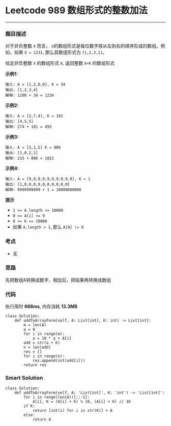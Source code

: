 # Leetcode 989 数组形式的整数加法
***
### 题目描述
对于非负整数 `X` 而言， `X`的数组形式是每位数字按从左到右的顺序形成的数组。例如，如果 `X = 1231`, 那么其数组形式为 `[1,2,3,1]`。  

给定非负整数 `X` 的数组形式 `A`, 返回整数 `X+K` 的数组形式  

**示例1:**   
	
	输入: A = [1,2,0,0], K = 34
	输出: [1,2,3,4]
	解释: 1200 + 34 = 1234

**示例2:**   
	
	输入: A = [2,7,4], K = 181
	输出: [4,5,5]
	解释: 274 + 181 = 455
	
**示例3:**   
	
	输入: A = [2,1,5] K = 806
	输出: [1,0,2,1]
	解释: 215 + 806 = 1021
	
**示例4:**   
	
	输入: A = [9,9,9,9,9,9,9,9,9,9], K = 1
	输出: [1,0,0,0,0,0,0,0,0,0,0]
	解释: 9999999999 + 1 = 10000000000
	
**提示**

* `1 <= A.length <= 10000`
* `0 <= A[i] <= 9`
* `0 <= K <= 10000`
* 如果 `A.length > 1`, 那么 `A[0] != 0`

### 考点

* 无


### 思路 
先把数组A转换成数字，相加后，把结果再转换成数组

### 代码  
执行用时 **668ms**, 内存消耗 **13.3MB**

```
class Solution:
    def addToArrayForm(self, A: List[int], K: int) -> List[int]:
        m = len(A)
        a = 0
        for i in range(m):
            a = 10 * a + A[i]
        add = str(a + K)
        n = len(add)
        res = []
        for i in range(n):
            res.append(int(add[i]))
        return res            
```

### Smart Solution


```
class Solution:
    def addToArrayForm(self, A: 'List[int]', K: 'int') -> 'List[int]':
        for i in range(len(A))[::-1]:
            A[i], K = (A[i] + K) % 10, (A[i] + K) // 10
        if K:
            return [int(i) for i in str(K)] + A
        else:
            return A
``` 





	